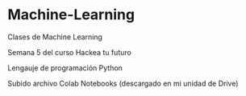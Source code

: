 # Machine-Learning

Clases de Machine Learning

Semana 5 del curso Hackea tu futuro

Lengauje de programación Python

Subido archivo Colab Notebooks (descargado en mi unidad de Drive)

